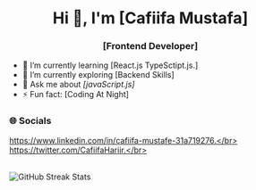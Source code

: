 <h1 align="center">Hi 👋, I'm [Cafiifa Mustafa]</h1>
<h3 align="center">[Frontend Developer]</h3>

- 🔭 I’m currently learning [React.js TypeSctipt.js.]
- 🌱 I’m currently exploring [Backend Skills]
- 💬 Ask me about *[javaScript.js]*
- ⚡ Fun fact: [Coding At Night]

### 🌐 Socials
https://www.linkedin.com/in/cafiifa-mustafe-31a719276.</br>
https://twitter.com/CafiifaHariir.</br>
</br>
</br>

![GitHub Streak Stats](https://github-readme-streak-stats.herokuapp.com/?user=Cafiifa-Mustafa&theme=dark)

